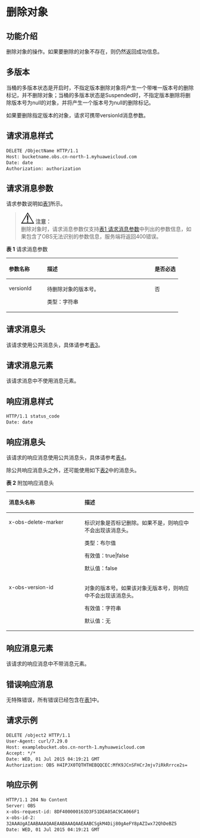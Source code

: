 # 删除对象<a name="ZH-CN_TOPIC_0100846782"></a>

## 功能介绍<a name="section5584184924715"></a>

删除对象的操作。如果要删除的对象不存在，则仍然返回成功信息。

## 多版本<a name="section25034704"></a>

当桶的多版本状态是开启时，不指定版本删除对象将产生一个带唯一版本号的删除标记，并不删除对象；当桶的多版本状态是Suspended时，不指定版本删除将删除版本号为null的对象，并将产生一个版本号为null的删除标记。

如果要删除指定版本的对象，请求可携带versionId消息参数。

## 请求消息样式<a name="section23985747"></a>

```
DELETE /ObjectName HTTP/1.1 
Host: bucketname.obs.cn-north-1.myhuaweicloud.com 
Date: date
Authorization: authorization
```

## 请求消息参数<a name="section14545133"></a>

请求参数说明如[表1](#d0e15727)所示。

>![](public_sys-resources/icon-notice.gif) **注意：**   
>删除对象时，请求消息参数仅支持[表1 请求消息参数](#d0e15727)中列出的参数信息，如果包含了OBS无法识别的参数信息，服务端将返回400错误。  

**表 1**  请求消息参数

<a name="d0e15727"></a>
<table><thead align="left"><tr id="row44545009"><th class="cellrowborder" valign="top" width="22.220000000000002%" id="mcps1.2.4.1.1"><p id="p51375997"><a name="p51375997"></a><a name="p51375997"></a><strong id="b59730797"><a name="b59730797"></a><a name="b59730797"></a>参数名称</strong></p>
</th>
<th class="cellrowborder" valign="top" width="62.629999999999995%" id="mcps1.2.4.1.2"><p id="p6356363"><a name="p6356363"></a><a name="p6356363"></a><strong id="b57207267"><a name="b57207267"></a><a name="b57207267"></a>描述</strong></p>
</th>
<th class="cellrowborder" valign="top" width="15.15%" id="mcps1.2.4.1.3"><p id="p3277069"><a name="p3277069"></a><a name="p3277069"></a><strong id="b29493624"><a name="b29493624"></a><a name="b29493624"></a>是否必选</strong></p>
</th>
</tr>
</thead>
<tbody><tr id="row40173335"><td class="cellrowborder" valign="top" width="22.220000000000002%" headers="mcps1.2.4.1.1 "><p id="p32814727"><a name="p32814727"></a><a name="p32814727"></a>versionId</p>
</td>
<td class="cellrowborder" valign="top" width="62.629999999999995%" headers="mcps1.2.4.1.2 "><p id="p40747248"><a name="p40747248"></a><a name="p40747248"></a>待删除对象的版本号。</p>
<p id="p31180913"><a name="p31180913"></a><a name="p31180913"></a>类型：字符串</p>
</td>
<td class="cellrowborder" valign="top" width="15.15%" headers="mcps1.2.4.1.3 "><p id="p42625985"><a name="p42625985"></a><a name="p42625985"></a>否</p>
</td>
</tr>
</tbody>
</table>

## 请求消息头<a name="section63797335"></a>

该请求使用公共消息头，具体请参考[表3](REST-API介绍.md#table25197309)。

## 请求消息元素<a name="section37305106"></a>

该请求消息中不使用消息元素。

## 响应消息样式<a name="section201640"></a>

```
HTTP/1.1 status_code
Date: date
```

## 响应消息头<a name="section1814760"></a>

该请求的响应消息使用公共消息头，具体请参考[表4](REST-API介绍.md#d0e686)。

除公共响应消息头之外，还可能使用如下[表2](#table862048515455)中的消息头。

**表 2**  附加响应消息头

<a name="table862048515455"></a>
<table><thead align="left"><tr id="row25289386"><th class="cellrowborder" valign="top" width="40.400000000000006%" id="mcps1.2.3.1.1"><p id="p35174418"><a name="p35174418"></a><a name="p35174418"></a>消息头名称</p>
</th>
<th class="cellrowborder" valign="top" width="59.599999999999994%" id="mcps1.2.3.1.2"><p id="p30555594"><a name="p30555594"></a><a name="p30555594"></a>描述</p>
</th>
</tr>
</thead>
<tbody><tr id="row59084026"><td class="cellrowborder" valign="top" width="40.400000000000006%" headers="mcps1.2.3.1.1 "><p id="p21076811"><a name="p21076811"></a><a name="p21076811"></a>x-obs-delete-marker</p>
</td>
<td class="cellrowborder" valign="top" width="59.599999999999994%" headers="mcps1.2.3.1.2 "><p id="p29500132"><a name="p29500132"></a><a name="p29500132"></a>标识对象是否标记删除。如果不是，则响应中不会出现该消息头。</p>
<p id="p64174604"><a name="p64174604"></a><a name="p64174604"></a>类型：布尔值</p>
<p id="p40700526"><a name="p40700526"></a><a name="p40700526"></a>有效值：true|false</p>
<p id="p30760421"><a name="p30760421"></a><a name="p30760421"></a>默认值：false</p>
</td>
</tr>
<tr id="row8408337"><td class="cellrowborder" valign="top" width="40.400000000000006%" headers="mcps1.2.3.1.1 "><p id="p9986676"><a name="p9986676"></a><a name="p9986676"></a>x-obs-version-id</p>
</td>
<td class="cellrowborder" valign="top" width="59.599999999999994%" headers="mcps1.2.3.1.2 "><p id="p3614399"><a name="p3614399"></a><a name="p3614399"></a>对象的版本号。如果该对象无版本号，则响应中不会出现该消息头。</p>
<p id="p32529595"><a name="p32529595"></a><a name="p32529595"></a>有效值：字符串</p>
<p id="p24330907"><a name="p24330907"></a><a name="p24330907"></a>默认值：无</p>
</td>
</tr>
</tbody>
</table>

## 响应消息元素<a name="section16332845"></a>

该请求的响应消息中不带消息元素。

## 错误响应消息<a name="section12777878"></a>

无特殊错误，所有错误已经包含在[表1](错误码列表.md#d0e843)中。

## 请求示例<a name="section11686111817239"></a>

```
DELETE /object2 HTTP/1.1
User-Agent: curl/7.29.0
Host: examplebucket.obs.cn-north-1.myhuaweicloud.com
Accept: */*
Date: WED, 01 Jul 2015 04:19:21 GMT
Authorization: OBS H4IPJX0TQTHTHEBQQCEC:MfK9JCnSFHCrJmjv7iRkRrrce2s=
```

## 响应示例<a name="section6687115054912"></a>

```
HTTP/1.1 204 No Content
Server: OBS
x-obs-request-id: 8DF400000163D3F51DEA05AC9CA066F1
x-obs-id-2: 32AAAUgAIAABAAAQAAEAABAAAQAAEAABCSgkM4Dij80gAeFY8pAZIwx72QhDeBZ5
Date: WED, 01 Jul 2015 04:19:21 GMT
```

